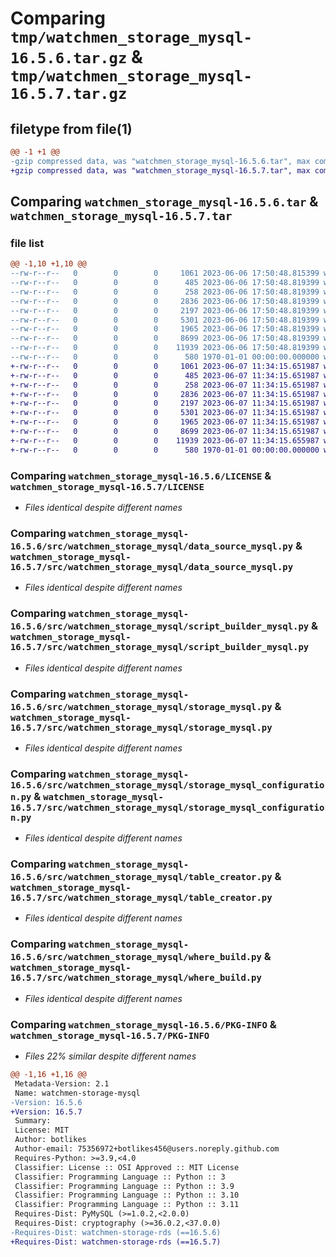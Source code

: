 # Comparing `tmp/watchmen_storage_mysql-16.5.6.tar.gz` & `tmp/watchmen_storage_mysql-16.5.7.tar.gz`

## filetype from file(1)

```diff
@@ -1 +1 @@
-gzip compressed data, was "watchmen_storage_mysql-16.5.6.tar", max compression
+gzip compressed data, was "watchmen_storage_mysql-16.5.7.tar", max compression
```

## Comparing `watchmen_storage_mysql-16.5.6.tar` & `watchmen_storage_mysql-16.5.7.tar`

### file list

```diff
@@ -1,10 +1,10 @@
--rw-r--r--   0        0        0     1061 2023-06-06 17:50:48.815399 watchmen_storage_mysql-16.5.6/LICENSE
--rw-r--r--   0        0        0      485 2023-06-06 17:50:48.819399 watchmen_storage_mysql-16.5.6/pyproject.toml
--rw-r--r--   0        0        0      258 2023-06-06 17:50:48.819399 watchmen_storage_mysql-16.5.6/src/watchmen_storage_mysql/__init__.py
--rw-r--r--   0        0        0     2836 2023-06-06 17:50:48.819399 watchmen_storage_mysql-16.5.6/src/watchmen_storage_mysql/data_source_mysql.py
--rw-r--r--   0        0        0     2197 2023-06-06 17:50:48.819399 watchmen_storage_mysql-16.5.6/src/watchmen_storage_mysql/script_builder_mysql.py
--rw-r--r--   0        0        0     5301 2023-06-06 17:50:48.819399 watchmen_storage_mysql-16.5.6/src/watchmen_storage_mysql/storage_mysql.py
--rw-r--r--   0        0        0     1965 2023-06-06 17:50:48.819399 watchmen_storage_mysql-16.5.6/src/watchmen_storage_mysql/storage_mysql_configuration.py
--rw-r--r--   0        0        0     8699 2023-06-06 17:50:48.819399 watchmen_storage_mysql-16.5.6/src/watchmen_storage_mysql/table_creator.py
--rw-r--r--   0        0        0    11939 2023-06-06 17:50:48.819399 watchmen_storage_mysql-16.5.6/src/watchmen_storage_mysql/where_build.py
--rw-r--r--   0        0        0      580 1970-01-01 00:00:00.000000 watchmen_storage_mysql-16.5.6/PKG-INFO
+-rw-r--r--   0        0        0     1061 2023-06-07 11:34:15.651987 watchmen_storage_mysql-16.5.7/LICENSE
+-rw-r--r--   0        0        0      485 2023-06-07 11:34:15.651987 watchmen_storage_mysql-16.5.7/pyproject.toml
+-rw-r--r--   0        0        0      258 2023-06-07 11:34:15.651987 watchmen_storage_mysql-16.5.7/src/watchmen_storage_mysql/__init__.py
+-rw-r--r--   0        0        0     2836 2023-06-07 11:34:15.651987 watchmen_storage_mysql-16.5.7/src/watchmen_storage_mysql/data_source_mysql.py
+-rw-r--r--   0        0        0     2197 2023-06-07 11:34:15.651987 watchmen_storage_mysql-16.5.7/src/watchmen_storage_mysql/script_builder_mysql.py
+-rw-r--r--   0        0        0     5301 2023-06-07 11:34:15.651987 watchmen_storage_mysql-16.5.7/src/watchmen_storage_mysql/storage_mysql.py
+-rw-r--r--   0        0        0     1965 2023-06-07 11:34:15.651987 watchmen_storage_mysql-16.5.7/src/watchmen_storage_mysql/storage_mysql_configuration.py
+-rw-r--r--   0        0        0     8699 2023-06-07 11:34:15.651987 watchmen_storage_mysql-16.5.7/src/watchmen_storage_mysql/table_creator.py
+-rw-r--r--   0        0        0    11939 2023-06-07 11:34:15.655987 watchmen_storage_mysql-16.5.7/src/watchmen_storage_mysql/where_build.py
+-rw-r--r--   0        0        0      580 1970-01-01 00:00:00.000000 watchmen_storage_mysql-16.5.7/PKG-INFO
```

### Comparing `watchmen_storage_mysql-16.5.6/LICENSE` & `watchmen_storage_mysql-16.5.7/LICENSE`

 * *Files identical despite different names*

### Comparing `watchmen_storage_mysql-16.5.6/src/watchmen_storage_mysql/data_source_mysql.py` & `watchmen_storage_mysql-16.5.7/src/watchmen_storage_mysql/data_source_mysql.py`

 * *Files identical despite different names*

### Comparing `watchmen_storage_mysql-16.5.6/src/watchmen_storage_mysql/script_builder_mysql.py` & `watchmen_storage_mysql-16.5.7/src/watchmen_storage_mysql/script_builder_mysql.py`

 * *Files identical despite different names*

### Comparing `watchmen_storage_mysql-16.5.6/src/watchmen_storage_mysql/storage_mysql.py` & `watchmen_storage_mysql-16.5.7/src/watchmen_storage_mysql/storage_mysql.py`

 * *Files identical despite different names*

### Comparing `watchmen_storage_mysql-16.5.6/src/watchmen_storage_mysql/storage_mysql_configuration.py` & `watchmen_storage_mysql-16.5.7/src/watchmen_storage_mysql/storage_mysql_configuration.py`

 * *Files identical despite different names*

### Comparing `watchmen_storage_mysql-16.5.6/src/watchmen_storage_mysql/table_creator.py` & `watchmen_storage_mysql-16.5.7/src/watchmen_storage_mysql/table_creator.py`

 * *Files identical despite different names*

### Comparing `watchmen_storage_mysql-16.5.6/src/watchmen_storage_mysql/where_build.py` & `watchmen_storage_mysql-16.5.7/src/watchmen_storage_mysql/where_build.py`

 * *Files identical despite different names*

### Comparing `watchmen_storage_mysql-16.5.6/PKG-INFO` & `watchmen_storage_mysql-16.5.7/PKG-INFO`

 * *Files 22% similar despite different names*

```diff
@@ -1,16 +1,16 @@
 Metadata-Version: 2.1
 Name: watchmen-storage-mysql
-Version: 16.5.6
+Version: 16.5.7
 Summary: 
 License: MIT
 Author: botlikes
 Author-email: 75356972+botlikes456@users.noreply.github.com
 Requires-Python: >=3.9,<4.0
 Classifier: License :: OSI Approved :: MIT License
 Classifier: Programming Language :: Python :: 3
 Classifier: Programming Language :: Python :: 3.9
 Classifier: Programming Language :: Python :: 3.10
 Classifier: Programming Language :: Python :: 3.11
 Requires-Dist: PyMySQL (>=1.0.2,<2.0.0)
 Requires-Dist: cryptography (>=36.0.2,<37.0.0)
-Requires-Dist: watchmen-storage-rds (==16.5.6)
+Requires-Dist: watchmen-storage-rds (==16.5.7)
```

